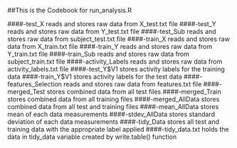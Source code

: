 ##This is the Codebook for run_analysis.R

####-test_X  reads and stores raw data from X_test.txt file
####-test_Y  reads and stores raw data from Y_test.txt file
####-test_Sub  reads and stores raw data from subject_test.txt file
####-train_X  reads and stores raw data from X_train.txt file
####-train_Y  reads and stores raw data from Y_train.txt file
####-train_Sub  reads and stores raw data from subject_train.txt file
####-activity_Labels reads and stores raw data from activity_labels.txt file
####-test_Y$V1 stores activity labels for the training data
####-train_Y$V1 stores activity labels for the test data
####-features_Selection reads and stores raw data from features.txt file
####-merged_Test stores combined data from all test files
####-merged_Train stores combined data from all training files
####-merged_AllData stores combined data from all test and training files
####-mean_AllData stores mean of each data measurements
####-stdev_AllData stores standard deviation of each data measurements
####-tidy_Data stores all test and training data with the appropriate label applied
####-tidy_data.txt holds the data in tidy_data variable created by write.table() function
